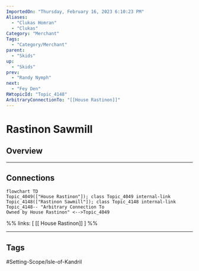 ```yaml
---
ImportedOn: "Thursday, February 16, 2023 6:10:23 PM"
Aliases:
  - "Clukas Homran"
  - "Clukas"
Category: "Merchant"
Tags:
  - "Category/Merchant"
parent:
  - "Skids"
up:
  - "Skids"
prev:
  - "Randy Nymph"
next:
  - "Fey Den"
RWtopicId: "Topic_4148"
ArbitraryConnectionTo: "[[House Rastinon]]"
---
```

# Rastinon Sawmill
## Overview
---
## Connections
```mermaid
flowchart TD
Topic_4049(["House Rastinon"]); class Topic_4049 internal-link
Topic_4148(["Rastinon Sawmill"]); class Topic_4148 internal-link
Topic_4148-- "Arbitrary Connection To
Owned by House Rastinon" <-->Topic_4049
```
%%
links: [ [[ House Rastinon]] ]
%%


---
## Tags
#Setting-Scope/Isle-of-Kandril

